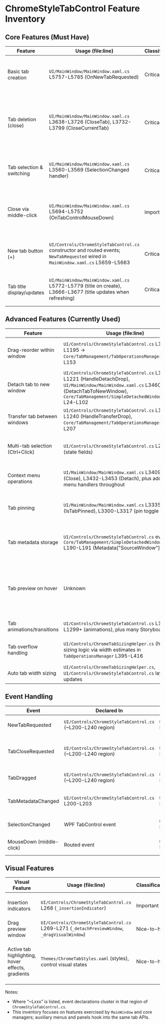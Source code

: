 # ChromeStyleTabControl Feature Inventory

## Core Features (Must Have)

| Feature | Usage (file:line) | Classification | Notes |
|--------|--------------------|----------------|-------|
| Basic tab creation | `UI/MainWindow/MainWindow.xaml.cs` L5757-L5785 (OnNewTabRequested) | Critical | Creates container, initializes file tree, assigns content, sets default title.
| Tab deletion (close) | `UI/MainWindow/MainWindow.xaml.cs` L3638-L3726 (CloseTab), L3732-L3799 (CloseCurrentTab) | Critical | Preserves last tab by refreshing to Home; checks `IsPinned` to prevent closing pinned tabs.
| Tab selection & switching | `UI/MainWindow/MainWindow.xaml.cs` L3560-L3569 (SelectionChanged handler) | Critical | Updates address bar and toolbar state on selection change.
| Close via middle-click | `UI/MainWindow/MainWindow.xaml.cs` L5694-L5752 (OnTabControlMouseDown) | Important | Middle-click closes tab with `CanClose` check; prevents last-tab close.
| New tab button (+) | `UI/Controls/ChromeStyleTabControl.cs` constructor and routed events; `NewTabRequested` wired in `MainWindow.xaml.cs` L5659-L5663 | Critical | New tab requests raised by control; handled in MainWindow.
| Tab title display/updates | `UI/MainWindow/MainWindow.xaml.cs` L5772-L5779 (title on create), L3666-L3677 (title updates when refreshing) | Critical | Title set at creation and updated during operations.

## Advanced Features (Currently Used)

| Feature | Usage (file:line) | Classification | Notes |
|--------|--------------------|----------------|-------|
| Drag-reorder within window | `UI/Controls/ChromeStyleTabControl.cs` L1187-L1195 → `Core/TabManagement/TabOperationsManager.cs` L34-L153 | Critical | Reorder computed by `CalculateDropIndex` and executed with animation/logging; selection preserved.
| Detach tab to new window | `UI/Controls/ChromeStyleTabControl.cs` L1198-L1221 (HandleDetachDrop), `UI/MainWindow/MainWindow.xaml.cs` L3460-L3533 (DetachTabToNewWindow), `Core/TabManagement/SimpleDetachedWindowManager.cs` L24-L102 | Critical | Fully implemented with content transfer, window creation/positioning, lifecycle tracking.
| Transfer tab between windows | `UI/Controls/ChromeStyleTabControl.cs` L1223-L1240 (HandleTransferDrop), `Core/TabManagement/TabOperationsManager.cs` L158-L207 | Important | Transfers `TabItem` between different `ChromeStyleTabControl` instances.
| Multi-tab selection (Ctrl+Click) | `UI/Controls/ChromeStyleTabControl.cs` L260-L266 (state fields) | Important | Internal state exists; full input handling not exhaustively reviewed; appears supported in control.
| Context menu operations | `UI/MainWindow/MainWindow.xaml.cs` L3409-L3417 (Close), L3432-L3453 (Detach), plus additional menu handlers throughout | Important | Uses `_contextMenuTab` with debounce and cleanup; integrates with pinning.
| Tab pinning | `UI/MainWindow/MainWindow.xaml.cs` L3335-L3361 (IsTabPinned), L3300-L3317 (pin toggle path) | Important | Pinned tabs inserted at correct position (L3366-L3400) and protected from closing.
| Tab metadata storage | `UI/Controls/ChromeStyleTabControl.cs` events; `Core/TabManagement/SimpleDetachedWindowManager.cs` L190-L191 (Metadata["SourceWindow"]) | Important | `TabModel.Metadata` used to track source window and other data; `TabMetadataChanged` event exists.
| Tab preview on hover | Unknown | Nice-to-have | Not conclusively found; there is `TabPreviewManager.cs` (Core) and drag preview windows (`_dragVisualWindow`, `_detachPreviewWindow`), but no explicit hover-preview.
| Tab animations/transitions | `UI/Controls/ChromeStyleTabControl.cs` L1264-L1299+ (animations), plus many Storyboard uses | Nice-to-have | Custom animations for drag, fade, reorder feedback.
| Tab overflow handling | `UI/Controls/ChromeTabSizingHelper.cs` (helper), sizing logic via width estimates in `TabOperationsManager` L395-L416 | Important | Helper present; evidence of width estimation and layout adjustments.
| Auto tab width sizing | `UI/Controls/ChromeTabSizingHelper.cs`, `UI/Controls/ChromeStyleTabControl.cs` layout updates | Important | Present via helper and layout refreshes.

## Event Handling

| Event | Declared In | Subscribed In | Purpose |
|------|-------------|---------------|---------|
| NewTabRequested | `UI/Controls/ChromeStyleTabControl.cs` (~L200-L240 region) | `UI/MainWindow/MainWindow.xaml.cs` L5659-L5663 | Create and initialize new tab content/container.
| TabCloseRequested | `UI/Controls/ChromeStyleTabControl.cs` (~L200-L240 region) | `UI/MainWindow/MainWindow.xaml.cs` L5666-L5669 | Centralized close pipeline; coordinates disposal and last-tab behavior.
| TabDragged | `UI/Controls/ChromeStyleTabControl.cs` (~L200-L240 region) | `UI/MainWindow/MainWindow.xaml.cs` L5672-L5675 | Drag lifecycle integration and UI updates.
| TabMetadataChanged | `UI/Controls/ChromeStyleTabControl.cs` L200-L203 | `UI/MainWindow/MainWindow.xaml.cs` L5678-L5681 | Sync/update consumers when model metadata changes.
| SelectionChanged | WPF TabControl event | `UI/MainWindow/MainWindow.xaml.cs` L3560-L3569 | Update address bar and toolbar state.
| MouseDown (middle-click) | Routed event | `UI/MainWindow/MainWindow.xaml.cs` L5694-L5752 | Close tab on middle-click with safety checks.

## Visual Features

| Visual Feature | Usage (file:line) | Classification | Notes |
|----------------|--------------------|----------------|-------|
| Insertion indicators | `UI/Controls/ChromeStyleTabControl.cs` L268 (`_insertionIndicator`) | Important | Visual feedback during drag.
| Drag preview window | `UI/Controls/ChromeStyleTabControl.cs` L269-L271 (`_detachPreviewWindow`, `_dragVisualWindow`) | Nice-to-have | Drag visuals.
| Active tab highlighting, hover effects, gradients | `Themes/ChromeTabStyles.xaml` (styles), control visual states | Nice-to-have | Present via theme resources; exact lines not enumerated here.

Notes:
- Where “~Lxxx” is listed, event declarations cluster in that region of `ChromeStyleTabControl.cs`.
- This inventory focuses on features exercised by `MainWindow` and core managers; auxiliary menus and panels hook into the same tab APIs.
